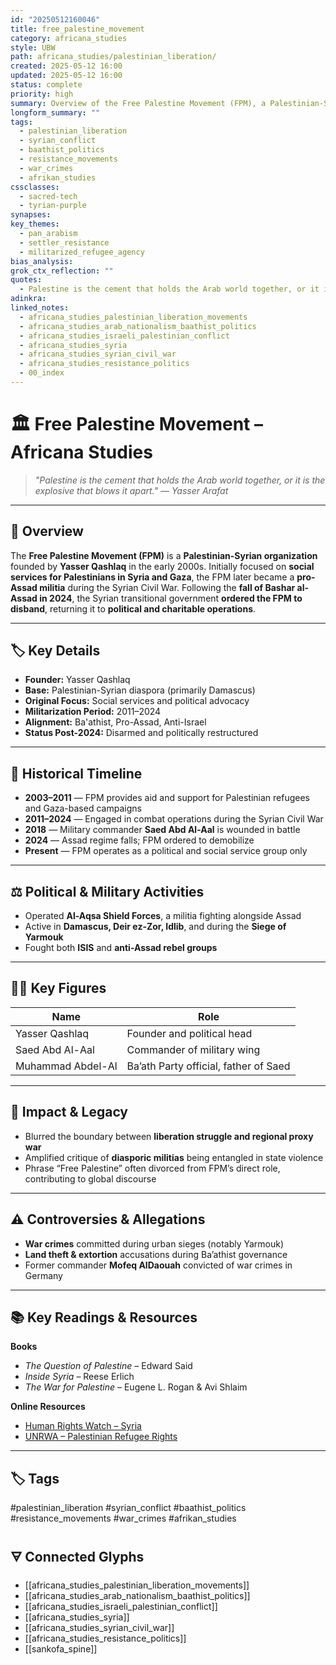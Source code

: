 ```yaml
---
id: "20250512160046"
title: free_palestine_movement
category: africana_studies
style: UBW
path: africana_studies/palestinian_liberation/
created: 2025-05-12 16:00
updated: 2025-05-12 16:00
status: complete
priority: high
summary: Overview of the Free Palestine Movement (FPM), a Palestinian-Syrian organization founded by Yasser Qashlaq that transitioned from social advocacy to militarized support for the Assad regime during the Syrian Civil War and returned to political advocacy post-2024.
longform_summary: ""
tags:
  - palestinian_liberation
  - syrian_conflict
  - baathist_politics
  - resistance_movements
  - war_crimes
  - afrikan_studies
cssclasses:
  - sacred-tech
  - tyrian-purple
synapses: 
key_themes:
  - pan_arabism
  - settler_resistance
  - militarized_refugee_agency
bias_analysis: 
grok_ctx_reflection: ""
quotes:
  - Palestine is the cement that holds the Arab world together, or it is the explosive that blows it apart. — Yasser Arafat
adinkra: 
linked_notes:
  - africana_studies_palestinian_liberation_movements
  - africana_studies_arab_nationalism_baathist_politics
  - africana_studies_israeli_palestinian_conflict
  - africana_studies_syria
  - africana_studies_syrian_civil_war
  - africana_studies_resistance_politics
  - 00_index
---
```


# 🏛 Free Palestine Movement – Africana Studies

> _"Palestine is the cement that holds the Arab world together, or it is the explosive that blows it apart." — Yasser Arafat_

---

## 📌 Overview

The **Free Palestine Movement (FPM)** is a **Palestinian-Syrian organization** founded by **Yasser Qashlaq** in the early 2000s. Initially focused on **social services for Palestinians in Syria and Gaza**, the FPM later became a **pro-Assad militia** during the Syrian Civil War. Following the **fall of Bashar al-Assad in 2024**, the Syrian transitional government **ordered the FPM to disband**, returning it to **political and charitable operations**.

---

## 🏷️ Key Details

- **Founder:** Yasser Qashlaq  
- **Base:** Palestinian-Syrian diaspora (primarily Damascus)  
- **Original Focus:** Social services and political advocacy  
- **Militarization Period:** 2011–2024  
- **Alignment:** Ba'athist, Pro-Assad, Anti-Israel  
- **Status Post-2024:** Disarmed and politically restructured

---

## 📜 Historical Timeline

- **2003–2011** — FPM provides aid and support for Palestinian refugees and Gaza-based campaigns  
- **2011–2024** — Engaged in combat operations during the Syrian Civil War  
- **2018** — Military commander **Saed Abd Al-Aal** is wounded in battle  
- **2024** — Assad regime falls; FPM ordered to demobilize  
- **Present** — FPM operates as a political and social service group only

---

## ⚖️ Political & Military Activities

- Operated **Al-Aqsa Shield Forces**, a militia fighting alongside Assad  
- Active in **Damascus, Deir ez-Zor, Idlib**, and during the **Siege of Yarmouk**  
- Fought both **ISIS** and **anti-Assad rebel groups**

---

## ✊🏾 Key Figures

| Name                 | Role                       |
|----------------------|----------------------------|
| Yasser Qashlaq       | Founder and political head |
| Saed Abd Al-Aal      | Commander of military wing |
| Muhammad Abdel-Al    | Ba’ath Party official, father of Saed |

---

## 🌟 Impact & Legacy

- Blurred the boundary between **liberation struggle and regional proxy war**  
- Amplified critique of **diasporic militias** being entangled in state violence  
- Phrase “Free Palestine” often divorced from FPM’s direct role, contributing to global discourse

---

## ⚠️ Controversies & Allegations

- **War crimes** committed during urban sieges (notably Yarmouk)  
- **Land theft & extortion** accusations during Ba’athist governance  
- Former commander **Mofeq AlDaouah** convicted of war crimes in Germany

---

## 📚 Key Readings & Resources

**Books**  
- *The Question of Palestine* – Edward Said  
- *Inside Syria* – Reese Erlich  
- *The War for Palestine* – Eugene L. Rogan & Avi Shlaim  

**Online Resources**  
- [Human Rights Watch – Syria](https://www.hrw.org/middle-east/n-africa/syria)  
- [UNRWA – Palestinian Refugee Rights](https://www.unrwa.org/)

---

## 🏷️ Tags  
#palestinian_liberation #syrian_conflict #baathist_politics #resistance_movements #war_crimes #afrikan_studies

## 🜃 Connected Glyphs
- [[africana_studies_palestinian_liberation_movements]]
- [[africana_studies_arab_nationalism_baathist_politics]]
- [[africana_studies_israeli_palestinian_conflict]]
- [[africana_studies_syria]]
- [[africana_studies_syrian_civil_war]]
- [[africana_studies_resistance_politics]]
- [[sankofa_spine]]

